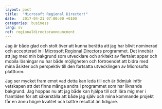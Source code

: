 ```yaml
---
layout: post
title:  "Microsoft Regional Director!"
date:   2017-04-21 07:00:00 +0100
categories: business
lang: sv
ref: regionaldirectorannouncment
---
```


Jag är både glad och stolt över att kunna berätta att jag har blivit nominerad och accepterad in i [Microsoft Regional Directors] programmet. Det innebär att jag med min bakgrund som utvecklare och arkitekt av flertalet appar och mobila lösningar nu har både möjligheten och förtroendet att bidra med mina åsikter och perspektiv till den fortsatta utvecklingen av Microsofts plattform. 

Jag ser mycket fram emot vad detta kan leda till och är ödmjuk inför vetskapen att det finns många andra i programmet som har liknande bakgrund. Jag hoppas nu att jag både kan hjälpa till och lära mig mer i framtiden för att säkerställa att både jag själv och mina kommande projekt får en ännu högre kvalitet och bättre resultat än tidigare.

[Microsoft Regional Directors]: http://rd.microsoft.com/
